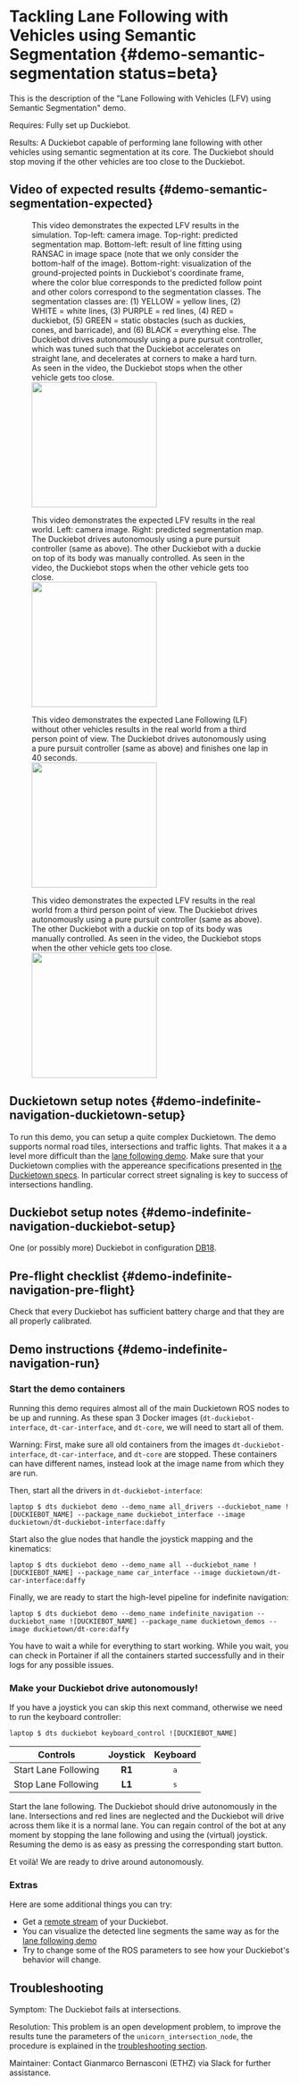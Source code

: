 # Tackling Lane Following with Vehicles using Semantic Segmentation {#demo-semantic-segmentation status=beta}

This is the description of the "Lane Following with Vehicles (LFV) using Semantic Segmentation" demo.

<div class='requirements' markdown="1">

Requires: Fully set up Duckiebot.

Results: A Duckiebot capable of performing lane following with other vehicles using semantic segmentation at its core. The Duckiebot should stop moving if the other vehicles are too close to the Duckiebot.

</div>

## Video of expected results {#demo-semantic-segmentation-expected}

<figure>
    <figcaption>This video demonstrates the expected LFV results in the simulation. Top-left: camera image. Top-right: predicted segmentation map. Bottom-left: result of line fitting using RANSAC in image space (note that we only consider the bottom-half of the image). Bottom-right: visualization of the ground-projected points in Duckiebot's coordinate frame, where the color blue corresponds to the predicted follow point and other colors correspond to the segmentation classes. The segmentation classes are: (1) YELLOW = yellow lines, (2) WHITE = white lines, (3) PURPLE = red lines, (4) RED = duckiebot, (5) GREEN = static obstacles (such as duckies, cones, and barricade), and (6) BLACK = everything else. The Duckiebot drives autonomously using a pure pursuit controller, which was tuned such that the Duckiebot accelerates on straight lane, and decelerates at corners to make a hard turn. As seen in the video, the Duckiebot stops when the other vehicle gets too close.</figcaption>
    <img style='width:16em' src="sim.gif"/>
</figure>

<figure>
    <figcaption>This video demonstrates the expected LFV results in the real world. Left: camera image. Right: predicted segmentation map. The Duckiebot drives autonomously using a pure pursuit controller (same as above). The other Duckiebot with a duckie on top of its body was manually controlled. As seen in the video, the Duckiebot stops when the other vehicle gets too close.</figcaption>
    <img style='width:16em' src="real.gif"/>
</figure>

<figure>
    <figcaption>This video demonstrates the expected Lane Following (LF) without other vehicles results in the real world from a third person point of view. The Duckiebot drives autonomously using a pure pursuit controller (same as above) and finishes one lap in 40 seconds.</figcaption>
    <img style='width:16em' src="lf.gif"/>
</figure>

<figure>
    <figcaption>This video demonstrates the expected LFV results in the real world from a third person point of view. The Duckiebot drives autonomously using a pure pursuit controller (same as above). The other Duckiebot with a duckie on top of its body was manually controlled. As seen in the video, the Duckiebot stops when the other vehicle gets too close.</figcaption>
    <img style='width:16em' src="lfv.gif"/>
</figure>


## Duckietown setup notes {#demo-indefinite-navigation-duckietown-setup}

To run this demo, you can setup a quite complex Duckietown. The demo supports normal road tiles, intersections and traffic lights. That makes it a a level more difficult than the [lane following demo](#demo-lane-following). Make sure that your Duckietown complies with the appereance specifications presented in [the Duckietown specs](+opmanual_duckietown#dt-ops-appearance-specifications). In particular correct street signaling is key to success of intersections handling.


## Duckiebot setup notes {#demo-indefinite-navigation-duckiebot-setup}

One (or possibly more) Duckiebot in configuration [DB18](#duckiebot-configurations).

## Pre-flight checklist {#demo-indefinite-navigation-pre-flight}

Check that every Duckiebot has sufficient battery charge and that they are all properly calibrated.

## Demo instructions {#demo-indefinite-navigation-run}

### Start the demo containers

Running this demo requires almost all of the main Duckietown ROS nodes to be up and running. As these span 3 Docker images (`dt-duckiebot-interface`, `dt-car-interface`, and `dt-core`, we will need to start all of them.

Warning: First, make sure all old containers from the images `dt-duckiebot-interface`, `dt-car-interface`, and `dt-core` are stopped. These containers can have different names, instead look at the image name from which they are run.

Then, start all the drivers in `dt-duckiebot-interface`:

    laptop $ dts duckiebot demo --demo_name all_drivers --duckiebot_name ![DUCKIEBOT_NAME] --package_name duckiebot_interface --image duckietown/dt-duckiebot-interface:daffy
    
Start also the glue nodes that handle the joystick mapping and the kinematics:

    laptop $ dts duckiebot demo --demo_name all --duckiebot_name ![DUCKIEBOT_NAME] --package_name car_interface --image duckietown/dt-car-interface:daffy

Finally, we are ready to start the high-level pipeline for indefinite navigation:

    laptop $ dts duckiebot demo --demo_name indefinite_navigation --duckiebot_name ![DUCKIEBOT_NAME] --package_name duckietown_demos --image duckietown/dt-core:daffy

You have to wait a while for everything to start working. While you wait, you can check in Portainer if all the containers started successfully and in their logs for any possible issues.

### Make your Duckiebot drive autonomously!

If you have a joystick you can skip this next command, otherwise we need to run the keyboard controller:

    laptop $ dts duckiebot keyboard_control ![DUCKIEBOT_NAME]


|        Controls      |  Joystick  |     Keyboard     |
|----------------------|:----------:|:----------------:|
| Start Lane Following |   __R1__   |   <kbd>a</kbd>   |
| Stop Lane Following  |   __L1__   |   <kbd>s</kbd>   |


Start the lane following. The Duckiebot should drive autonomously in the lane. Intersections and red lines are neglected and the Duckiebot will drive across them like it is a normal lane. You can regain control of the bot at any moment by stopping the lane following and using the (virtual) joystick. Resuming the demo is as easy as pressing the corresponding start button.

Et voilà! We are ready to drive around autonomously.

### Extras

Here are some additional things you can try:

* Get a [remote stream](#read-camera-data) of your Duckiebot.
* You can visualize the detected line segments the same way as for the [lane following demo](#demo-lane-following)
* Try to change some of the ROS parameters to see how your Duckiebot's behavior will change. 

## Troubleshooting

Symptom: The Duckiebot fails at intersections.

Resolution: This problem is an open development problem, to improve the results tune the parameters of the `unicorn_intersection_node`, the procedure is explained in the [troubleshooting section](#trouble-unicorn_intersection).

Maintainer: Contact Gianmarco Bernasconi (ETHZ) via Slack for further assistance.
